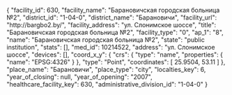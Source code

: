 {
    "facility_id": 630,
    "facility_name": "Барановичская городская больница №2",
    "district_id": "1-04-0",
    "district_name": "Барановичи",
    "facility_url": "http:\/\/bargbo2.by\/",
    "facility_address": "ул. Слонимское шоссе",
    "title": "Барановичская городская больница №2",
    "facility_type": "0",
    "ap_1": "8",
    "name": "Барановичская городская больница №2",
    "state": "public institution",
    "stats": [],
    "med_id": 10214522,
    "address": "ул. Слонимское шоссе",
    "devices": [],
    "coord_x_y": {
        "crs": {
            "type": "name",
            "properties": {
                "name": "EPSG:4326"
            }
        },
        "type": "Point",
        "coordinates": [
            25.9504,
            53.11
        ]
    },
    "place_name": "Барановичи",
    "place_type": "city",
    "localties_key": 6,
    "year_of_closing": null,
    "year_of_opening": "2007",
    "healthcare_facility_key": 630,
    "administrative_division_id": "1-04-0"
}